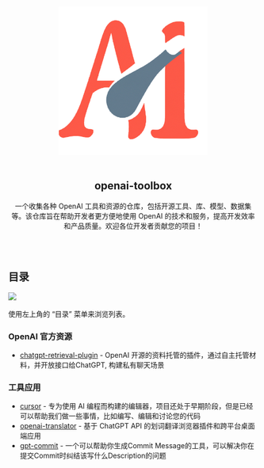 <p align="center">
  <br>
  <img width="300" src="./assets/logo.png" alt="logo of openai-toolbox repository">
  <br>
  <br>
</p>

<h2 align='center'>openai-toolbox</h2>

<p align='center'>
一个收集各种 OpenAI 工具和资源的仓库，包括开源工具、库、模型、数据集等。该仓库旨在帮助开发者更方便地使用 OpenAI 的技术和服务，提高开发效率和产品质量。欢迎各位开发者贡献您的项目！
</p>
<br><br>

## 目录

<img src="https://user-images.githubusercontent.com/11247099/112722104-819b8a80-8f42-11eb-82f5-dfc2dd5d8a77.png" height="32" />

使用左上角的 “目录” 菜单来浏览列表。

### OpenAI 官方资源
- [chatgpt-retrieval-plugin](https://github.com/openai/chatgpt-retrieval-plugin) - OpenAI 开源的资料托管的插件，通过自主托管材料，并开放接口给ChatGPT, 构建私有聊天场景

### 工具应用

- [cursor](https://github.com/getcursor/cursor) - 专为使用 AI 编程而构建的编辑器，项目还处于早期阶段，但是已经可以帮助我们做一些事情，比如编写、编辑和讨论您的代码
- [openai-translator](https://github.com/yetone/openai-translator) - 基于 ChatGPT API 的划词翻译浏览器插件和跨平台桌面端应用
- [gpt-commit](https://github.com/zurawiki/gptcommit) - 一个可以帮助你生成Commit Message的工具，可以解决你在提交Commit时纠结该写什么Description的问题
